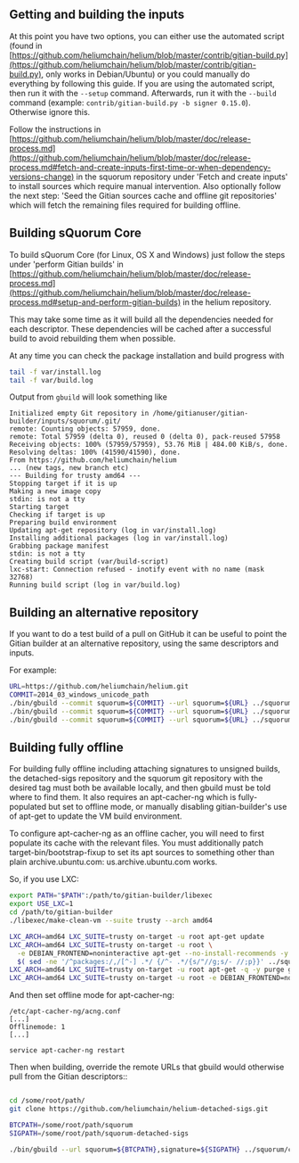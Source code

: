 Getting and building the inputs
--------------------------------

At this point you have two options, you can either use the automated script (found in [https://github.com/heliumchain/helium/blob/master/contrib/gitian-build.py](https://github.com/heliumchain/helium/blob/master/contrib/gitian-build.py), only works in Debian/Ubuntu) or you could manually do everything by following this guide.
If you are using the automated script, then run it with the `--setup` command. Afterwards, run it with the `--build` command (example: `contrib/gitian-build.py -b signer 0.15.0`). Otherwise ignore this.

Follow the instructions in [https://github.com/heliumchain/helium/blob/master/doc/release-process.md](https://github.com/heliumchain/helium/blob/master/doc/release-process.md#fetch-and-create-inputs-first-time-or-when-dependency-versions-change)
in the squorum repository under 'Fetch and create inputs' to install sources which require
manual intervention. Also optionally follow the next step: 'Seed the Gitian sources cache
and offline git repositories' which will fetch the remaining files required for building
offline.

Building sQuorum Core
----------------

To build sQuorum Core (for Linux, OS X and Windows) just follow the steps under 'perform
Gitian builds' in [https://github.com/heliumchain/helium/blob/master/doc/release-process.md](https://github.com/heliumchain/helium/blob/master/doc/release-process.md#setup-and-perform-gitian-builds) in the helium repository.

This may take some time as it will build all the dependencies needed for each descriptor.
These dependencies will be cached after a successful build to avoid rebuilding them when possible.

At any time you can check the package installation and build progress with

```bash
tail -f var/install.log
tail -f var/build.log
```

Output from `gbuild` will look something like

    Initialized empty Git repository in /home/gitianuser/gitian-builder/inputs/squorum/.git/
    remote: Counting objects: 57959, done.
    remote: Total 57959 (delta 0), reused 0 (delta 0), pack-reused 57958
    Receiving objects: 100% (57959/57959), 53.76 MiB | 484.00 KiB/s, done.
    Resolving deltas: 100% (41590/41590), done.
    From https://github.com/heliumchain/helium
    ... (new tags, new branch etc)
    --- Building for trusty amd64 ---
    Stopping target if it is up
    Making a new image copy
    stdin: is not a tty
    Starting target
    Checking if target is up
    Preparing build environment
    Updating apt-get repository (log in var/install.log)
    Installing additional packages (log in var/install.log)
    Grabbing package manifest
    stdin: is not a tty
    Creating build script (var/build-script)
    lxc-start: Connection refused - inotify event with no name (mask 32768)
    Running build script (log in var/build.log)

Building an alternative repository
-----------------------------------

If you want to do a test build of a pull on GitHub it can be useful to point
the Gitian builder at an alternative repository, using the same descriptors
and inputs.

For example:
```bash
URL=https://github.com/heliumchain/helium.git
COMMIT=2014_03_windows_unicode_path
./bin/gbuild --commit squorum=${COMMIT} --url squorum=${URL} ../squorum/contrib/gitian-descriptors/gitian-linux.yml
./bin/gbuild --commit squorum=${COMMIT} --url squorum=${URL} ../squorum/contrib/gitian-descriptors/gitian-win.yml
./bin/gbuild --commit squorum=${COMMIT} --url squorum=${URL} ../squorum/contrib/gitian-descriptors/gitian-osx.yml
```

Building fully offline
-----------------------

For building fully offline including attaching signatures to unsigned builds, the detached-sigs repository
and the squorum git repository with the desired tag must both be available locally, and then gbuild must be
told where to find them. It also requires an apt-cacher-ng which is fully-populated but set to offline mode, or
manually disabling gitian-builder's use of apt-get to update the VM build environment.

To configure apt-cacher-ng as an offline cacher, you will need to first populate its cache with the relevant
files. You must additionally patch target-bin/bootstrap-fixup to set its apt sources to something other than
plain archive.ubuntu.com: us.archive.ubuntu.com works.

So, if you use LXC:

```bash
export PATH="$PATH":/path/to/gitian-builder/libexec
export USE_LXC=1
cd /path/to/gitian-builder
./libexec/make-clean-vm --suite trusty --arch amd64

LXC_ARCH=amd64 LXC_SUITE=trusty on-target -u root apt-get update
LXC_ARCH=amd64 LXC_SUITE=trusty on-target -u root \
  -e DEBIAN_FRONTEND=noninteractive apt-get --no-install-recommends -y install \
  $( sed -ne '/^packages:/,/[^-] .*/ {/^- .*/{s/"//g;s/- //;p}}' ../squorum/contrib/gitian-descriptors/*|sort|uniq )
LXC_ARCH=amd64 LXC_SUITE=trusty on-target -u root apt-get -q -y purge grub
LXC_ARCH=amd64 LXC_SUITE=trusty on-target -u root -e DEBIAN_FRONTEND=noninteractive apt-get -y dist-upgrade
```

And then set offline mode for apt-cacher-ng:

```
/etc/apt-cacher-ng/acng.conf
[...]
Offlinemode: 1
[...]

service apt-cacher-ng restart
```

Then when building, override the remote URLs that gbuild would otherwise pull from the Gitian descriptors::
```bash

cd /some/root/path/
git clone https://github.com/heliumchain/helium-detached-sigs.git

BTCPATH=/some/root/path/squorum
SIGPATH=/some/root/path/squorum-detached-sigs

./bin/gbuild --url squorum=${BTCPATH},signature=${SIGPATH} ../squorum/contrib/gitian-descriptors/gitian-win-signer.yml
```
